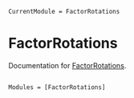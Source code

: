 ```@meta
CurrentModule = FactorRotations
```

# FactorRotations

Documentation for [FactorRotations](https://github.com/p-gw/FactorRotations.jl).

```@index
```

```@autodocs
Modules = [FactorRotations]
```
